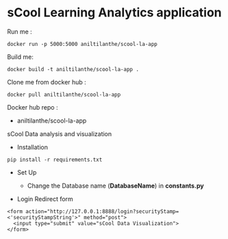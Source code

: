 # sCool Learning Analytics application


Run me : 

```
docker run -p 5000:5000 aniltilanthe/scool-la-app
```

Build me: 

```
docker build -t aniltilanthe/scool-la-app .
```

Clone me from docker hub :  

```
docker pull aniltilanthe/scool-la-app
```

Docker hub repo :  

* aniltilanthe/scool-la-app






sCool Data analysis and visualization


* Installation

```
pip install -r requirements.txt
```



* Set Up

  - Change the Database name (**DatabaseName**) in **constants.py**




* Login Redirect form

```
<form action="http://127.0.0.1:8888/login?securityStamp=<'securityStampString'>" method="post">
  <input type="submit" value="sCool Data Visualization">
</form>
```
